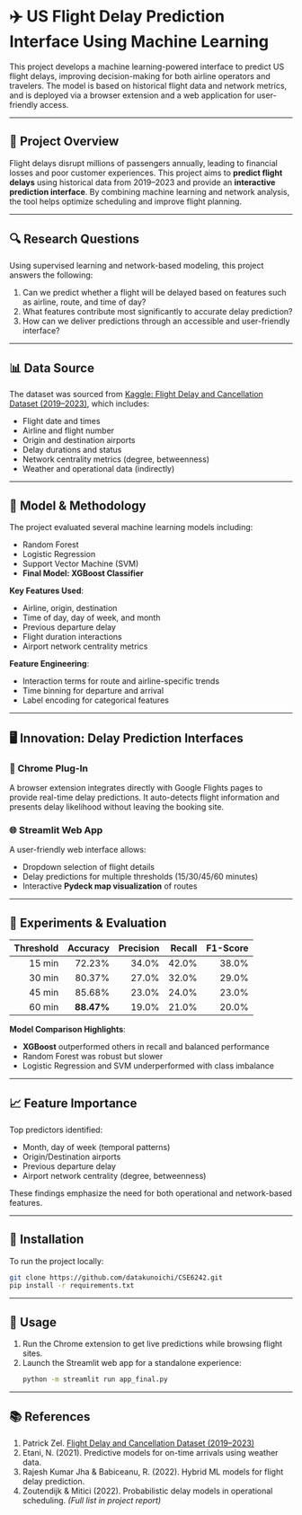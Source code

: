# ✈️ US Flight Delay Prediction Interface Using Machine Learning

This project develops a machine learning-powered interface to predict US flight delays, improving decision-making for both airline operators and travelers. The model is based on historical flight data and network metrics, and is deployed via a browser extension and a web application for user-friendly access.

---

## 📌 Project Overview

Flight delays disrupt millions of passengers annually, leading to financial losses and poor customer experiences. This project aims to **predict flight delays** using historical data from 2019–2023 and provide an **interactive prediction interface**. By combining machine learning and network analysis, the tool helps optimize scheduling and improve flight planning.

---

## 🔍 Research Questions

Using supervised learning and network-based modeling, this project answers the following:

1. Can we predict whether a flight will be delayed based on features such as airline, route, and time of day?
2. What features contribute most significantly to accurate delay prediction?
3. How can we deliver predictions through an accessible and user-friendly interface?

---

## 📊 Data Source

The dataset was sourced from [Kaggle: Flight Delay and Cancellation Dataset (2019–2023)](https://www.kaggle.com/datasets/patrickzel/flight-delay-and-cancellation-dataset-2019-2023), which includes:

- Flight date and times
- Airline and flight number
- Origin and destination airports
- Delay durations and status
- Network centrality metrics (degree, betweenness)
- Weather and operational data (indirectly)

---

## 🧠 Model & Methodology

The project evaluated several machine learning models including:

- Random Forest
- Logistic Regression
- Support Vector Machine (SVM)
- **Final Model: XGBoost Classifier**

**Key Features Used**:
- Airline, origin, destination
- Time of day, day of week, and month
- Previous departure delay
- Flight duration interactions
- Airport network centrality metrics

**Feature Engineering**:
- Interaction terms for route and airline-specific trends
- Time binning for departure and arrival
- Label encoding for categorical features

---

## 🖥️ Innovation: Delay Prediction Interfaces

### 🔌 Chrome Plug-In

A browser extension integrates directly with Google Flights pages to provide real-time delay predictions. It auto-detects flight information and presents delay likelihood without leaving the booking site.

### 🌐 Streamlit Web App

A user-friendly web interface allows:
- Dropdown selection of flight details
- Delay predictions for multiple thresholds (15/30/45/60 minutes)
- Interactive **Pydeck map visualization** of routes

---

## 🧪 Experiments & Evaluation

| Threshold | Accuracy   | Precision | Recall | F1-Score |
|----------:|-----------:|----------:|-------:|---------:|
| 15 min    | 72.23%     | 34.0%     | 42.0%  | 38.0%    |
| 30 min    | 80.37%     | 27.0%     | 32.0%  | 29.0%    |
| 45 min    | 85.68%     | 23.0%     | 24.0%  | 23.0%    |
| 60 min    | **88.47%** | 19.0%     | 21.0%  | 20.0%    |

**Model Comparison Highlights**:
- **XGBoost** outperformed others in recall and balanced performance
- Random Forest was robust but slower
- Logistic Regression and SVM underperformed with class imbalance

---

## 📈 Feature Importance

Top predictors identified:
- Month, day of week (temporal patterns)
- Origin/Destination airports
- Previous departure delay
- Airport network centrality (degree, betweenness)

These findings emphasize the need for both operational and network-based features.

---

## 🧪 Installation

To run the project locally:

```bash
git clone https://github.com/datakunoichi/CSE6242.git
pip install -r requirements.txt
```

---

## 🚀 Usage

1. Run the Chrome extension to get live predictions while browsing flight sites.
2. Launch the Streamlit web app for a standalone experience:
   ```bash
   python -m streamlit run app_final.py
   ```

---

## 📚 References

1. Patrick Zel. [Flight Delay and Cancellation Dataset (2019–2023)](https://www.kaggle.com/datasets/patrickzel/flight-delay-and-cancellation-dataset-2019-2023)
2. Etani, N. (2021). Predictive models for on-time arrivals using weather data.
3. Rajesh Kumar Jha & Babiceanu, R. (2022). Hybrid ML models for flight delay prediction.
4. Zoutendijk & Mitici (2022). Probabilistic delay models in operational scheduling.
*(Full list in project report)*

